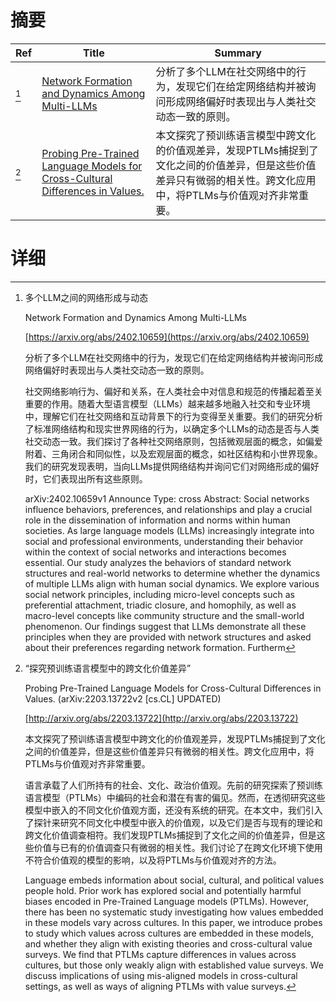 # 摘要

| Ref | Title | Summary |
| --- | --- | --- |
| [^1] | [Network Formation and Dynamics Among Multi-LLMs](https://arxiv.org/abs/2402.10659) | 分析了多个LLM在社交网络中的行为，发现它们在给定网络结构并被询问形成网络偏好时表现出与人类社交动态一致的原则。 |
| [^2] | [Probing Pre-Trained Language Models for Cross-Cultural Differences in Values.](http://arxiv.org/abs/2203.13722) | 本文探究了预训练语言模型中跨文化的价值观差异，发现PTLMs捕捉到了文化之间的价值差异，但是这些价值差异只有微弱的相关性。跨文化应用中，将PTLMs与价值观对齐非常重要。 |

# 详细

[^1]: 多个LLM之间的网络形成与动态

    Network Formation and Dynamics Among Multi-LLMs

    [https://arxiv.org/abs/2402.10659](https://arxiv.org/abs/2402.10659)

    分析了多个LLM在社交网络中的行为，发现它们在给定网络结构并被询问形成网络偏好时表现出与人类社交动态一致的原则。

    

    社交网络影响行为、偏好和关系，在人类社会中对信息和规范的传播起着至关重要的作用。随着大型语言模型（LLMs）越来越多地融入社交和专业环境中，理解它们在社交网络和互动背景下的行为变得至关重要。我们的研究分析了标准网络结构和现实世界网络的行为，以确定多个LLMs的动态是否与人类社交动态一致。我们探讨了各种社交网络原则，包括微观层面的概念，如偏爱附着、三角闭合和同似性，以及宏观层面的概念，如社区结构和小世界现象。我们的研究发现表明，当向LLMs提供网络结构并询问它们对网络形成的偏好时，它们表现出所有这些原则。

    arXiv:2402.10659v1 Announce Type: cross  Abstract: Social networks influence behaviors, preferences, and relationships and play a crucial role in the dissemination of information and norms within human societies. As large language models (LLMs) increasingly integrate into social and professional environments, understanding their behavior within the context of social networks and interactions becomes essential. Our study analyzes the behaviors of standard network structures and real-world networks to determine whether the dynamics of multiple LLMs align with human social dynamics. We explore various social network principles, including micro-level concepts such as preferential attachment, triadic closure, and homophily, as well as macro-level concepts like community structure and the small-world phenomenon. Our findings suggest that LLMs demonstrate all these principles when they are provided with network structures and asked about their preferences regarding network formation. Furtherm
    
[^2]: “探究预训练语言模型中的跨文化价值差异”

    Probing Pre-Trained Language Models for Cross-Cultural Differences in Values. (arXiv:2203.13722v2 [cs.CL] UPDATED)

    [http://arxiv.org/abs/2203.13722](http://arxiv.org/abs/2203.13722)

    本文探究了预训练语言模型中跨文化的价值观差异，发现PTLMs捕捉到了文化之间的价值差异，但是这些价值差异只有微弱的相关性。跨文化应用中，将PTLMs与价值观对齐非常重要。

    

    语言承载了人们所持有的社会、文化、政治价值观。先前的研究探索了预训练语言模型（PTLMs）中编码的社会和潜在有害的偏见。然而，在透彻研究这些模型中嵌入的不同文化价值观方面，还没有系统的研究。在本文中，我们引入了探针来研究不同文化中模型中嵌入的价值观，以及它们是否与现有的理论和跨文化价值调查相符。我们发现PTLMs捕捉到了文化之间的价值差异，但是这些价值与已有的价值调查只有微弱的相关性。我们讨论了在跨文化环境下使用不符合价值观的模型的影响，以及将PTLMs与价值观对齐的方法。

    Language embeds information about social, cultural, and political values people hold. Prior work has explored social and potentially harmful biases encoded in Pre-Trained Language models (PTLMs). However, there has been no systematic study investigating how values embedded in these models vary across cultures. In this paper, we introduce probes to study which values across cultures are embedded in these models, and whether they align with existing theories and cross-cultural value surveys. We find that PTLMs capture differences in values across cultures, but those only weakly align with established value surveys. We discuss implications of using mis-aligned models in cross-cultural settings, as well as ways of aligning PTLMs with value surveys.
    

